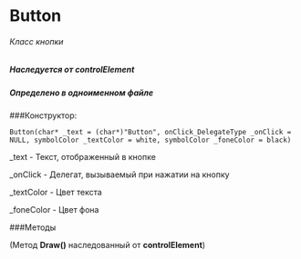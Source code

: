 # Button
###### Класс кнопки
##### Наследуется от controlElement
##### Определено в одноименном файле


###Конструктор:

`Button(char* _text = (char*)"Button", onClick_DelegateType _onClick = NULL, symbolColor _textColor = white, symbolColor _foneColor = black)`

_text - Текст, отображенный в кнопке

_onClick - Делегат, вызываемый при нажатии на кнопку

_textColor - Цвет текста

_foneColor - Цвет фона


###Методы

(Метод **Draw()** наследованный от **controlElement**)